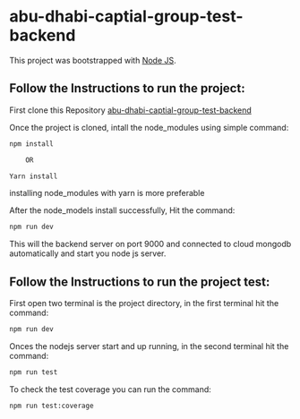 # abu-dhabi-captial-group-test-backend

This project was bootstrapped with [Node JS](https://nodejs.org/en/docs/).

## Follow the Instructions to run the project:

First clone this Repository [abu-dhabi-captial-group-test-backend](https://github.com/MuhammadMoiz200099/abu-dhabi-captial-group-test-backend)

Once the project is cloned, intall the node_modules using simple command:

```bash
npm install

    OR

Yarn install
```

installing node_modules with yarn is more preferable

After the node_models install successfully, Hit the command:

```bash
npm run dev
```

This will the backend server on port 9000 and connected to cloud mongodb automatically and start you node js server.


## Follow the Instructions to run the project test:

First open two terminal is the project directory, in the first terminal hit the command:

```bash
npm run dev
```

Onces the nodejs server start and up running, in the second terminal hit the command:

```bash
npm run test
```

To check the test coverage you can run the command:

```bash
npm run test:coverage
```